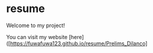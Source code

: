 # resume

Welcome to my project!

You can visit my website [here]([https://fuwafuwa123.github.io/resume/Prelims_Dilanco]

